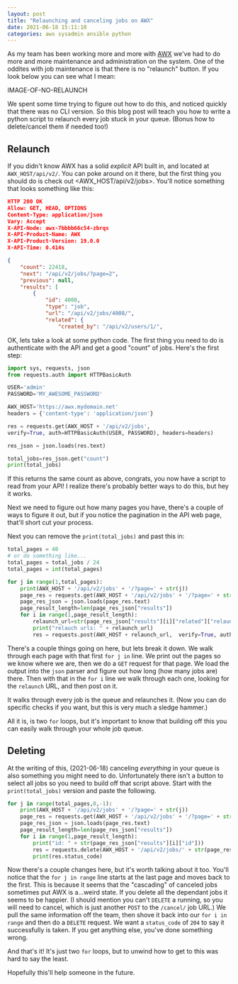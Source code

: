 ```yaml
---
layout: post
title: "Relaunching and canceling jobs on AWX"
date: 2021-06-18 15:11:10
categories: awx sysadmin ansible python
---
```


As my team has been working more and more with [AWX][awx] we've had to do more
and more maintenance and administration on the system. One of the oddites with
job maintenance is that there is no "relaunch" button. If you look below you
can see what I mean:

IMAGE-OF-NO-RELAUNCH

We spent some time trying to figure out how to do this, and noticed quickly that
there was no CLI version. So this blog post will teach you how to write a python
script to relaunch every job stuck in your queue. (Bonus how to delete/cancel them
if needed too!)

## Relaunch

If you didn't know AWX has a solid _explicit_ API built in, and located at
`AWX_HOST/api/v2/`. You can poke around on it there, but the first thing you should
do is check out <AWX_HOST/api/v2/jobs>. You'll notice something that looks something
like this:
```json
HTTP 200 OK
Allow: GET, HEAD, OPTIONS
Content-Type: application/json
Vary: Accept
X-API-Node: awx-7bbbb66c54-zbrqs
X-API-Product-Name: AWX
X-API-Product-Version: 19.0.0
X-API-Time: 0.414s

{
    "count": 22418,
    "next": "/api/v2/jobs/?page=2",
    "previous": null,
    "results": [
        {
            "id": 4008,
            "type": "job",
            "url": "/api/v2/jobs/4008/",
            "related": {
                "created_by": "/api/v2/users/1/",
```

OK, lets take a look at some python code. The first thing you need to do is
authenticate with the API and get a good "count" of jobs. Here's the first step:

```python
import sys, requests, json
from requests.auth import HTTPBasicAuth

USER='admin'
PASSWORD='MY_AWESOME_PASSWORD'

AWX_HOST='https://awx.mydomain.net'
headers = {'content-type': 'application/json'}

res = requests.get(AWX_HOST + '/api/v2/jobs',
verify=True, auth=HTTPBasicAuth(USER, PASSWORD), headers=headers)

res_json = json.loads(res.text)

total_jobs=res_json.get("count")
print(total_jobs)
```

If this returns the same count as above, congrats, you now have a script to read
from your API! I realize there's probably better ways to do this, but hey it works.

Next we need to figure out how many pages you have, there's a couple of ways to figure
it out, but if you notice the pagination in the API web page, that'll short cut
your process.

Next you can remove the `print(total_jobs)` and past this in:
```python
total_pages = 40
# or do something like...
total_pages = total_jobs / 24
total_pages = int(total_pages)

for j in range(1,total_pages):
    print(AWX_HOST + '/api/v2/jobs' + '/?page=' + str(j))
    page_res = requests.get(AWX_HOST + '/api/v2/jobs' + '/?page=' + str(j), verify=True, auth=HTTPBasicAuth(USER, PASSWORD), headers=headers)
    page_res_json = json.loads(page_res.text)
    page_result_length=len(page_res_json["results"])
    for i in range(1,page_result_length):
        relaunch_url=str(page_res_json["results"][i]["related"]["relaunch"])
        print("relauch urls: " + relaunch_url)
        res = requests.post(AWX_HOST + relaunch_url,  verify=True, auth=HTTPBasicAuth(USER, PASSWORD), headers=headers)
```

There's a couple things going on here, but lets break it down. We walk through each
page with that first `for j in` line. We print out the pages so we know where we are,
then we do a `GET` request for that page. We load the output into the `json` parser
and figure out how long (how many jobs are) there.
Then with that in the `for i` line we walk through each one, looking for the
`relaunch` URL, and then post on it.

It walks through every job is the queue and relaunches it. (Now you can do specific
checks if you want, but this is very much a sledge hammer.)

All it is, is two `for` loops, but it's important to know that building off this
you can easily walk through your whole job queue.

## Deleting

At the writing of this, (2021-06-18) canceling _everything_ in your queue is also
something you might need to do. Unfortunately there isn't a button to select all
jobs so you need to build off that script above. Start with the `print(total_jobs)`
version and paste the following.
```python
for j in range(total_pages,0,-1):
    print(AWX_HOST + '/api/v2/jobs' + '/?page=' + str(j))
    page_res = requests.get(AWX_HOST + '/api/v2/jobs' + '/?page=' + str(j), verify=True, auth=HTTPBasicAuth(USER, PASSWORD), headers=headers)
    page_res_json = json.loads(page_res.text)
    page_result_length=len(page_res_json["results"])
    for i in range(1,page_result_length):
        print("id: " + str(page_res_json["results"][i]["id"]))
        res = requests.delete(AWX_HOST + '/api/v2/jobs/' + str(page_res_json["results"][i]["id"]),  verify=True, auth=HTTPBasicAuth(USER, PASSWORD), headers=headers)
        print(res.status_code)
```

Now there's a couple changes here, but it's worth talking about it too. You'll
notice that the `for j in range` line starts at the last page and moves back
to the first. This is because it seems that the "cascading" of canceled jobs
sometimes put AWX is a...weird state. If you delete all the dependant jobs
it seems to be happier. (I should mention you can't `DELETE` a running, so
you will need to cancel, which is just another `POST` to the `/cancel/` job
URL.)
We pull the same information off the team, then shove it back into our
`for i in range` and then do a `DELETE` request. We want a `status_code` of
`204` to say it successfully is taken. If you get anything else, you've 
done something wrong.


And that's it! It's just two `for` loops, but to unwind how to get to this
was hard to say the least.

Hopefully this'll help someone in the future.



[awx]: https://github.com/ansible/awx
